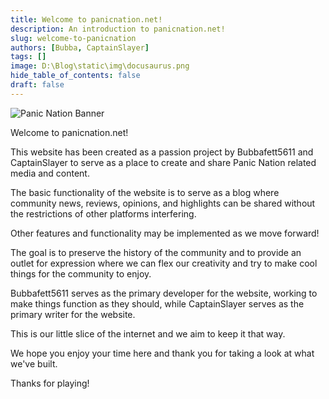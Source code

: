 ```yaml
---
title: Welcome to panicnation.net!
description: An introduction to panicnation.net!
slug: welcome-to-panicnation
authors: [Bubba, CaptainSlayer]
tags: []
image: D:\Blog\static\img\docusaurus.png
hide_table_of_contents: false
draft: false
---
```


![Panic Nation Banner](\img\PNbanner.png)

<!-- truncate -->

Welcome to panicnation.net! 

This website has been created as a passion project by Bubbafett5611 and CaptainSlayer to serve as a place to create and share Panic Nation related media and content.

The basic functionality of the website is to serve as a blog where community news, reviews, opinions, and highlights can be shared without the restrictions of other platforms interfering. 

Other features and functionality may be implemented as we move forward!

The goal is to preserve the history of the community and to provide an outlet for expression where we can flex our creativity and try to make cool things for the community to enjoy. 

Bubbafett5611 serves as the primary developer for the website, working to make things function as they should, while CaptainSlayer serves as the primary writer for the website.

This is our little slice of the internet and we aim to keep it that way. 

We hope you enjoy your time here and thank you for taking a look at what we've built. 

Thanks for playing! 
